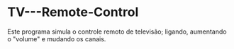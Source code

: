 # TV---Remote-Control
Este programa simula o controle remoto de televisão;  ligando, aumentando o "volume" e mudando os canais.
